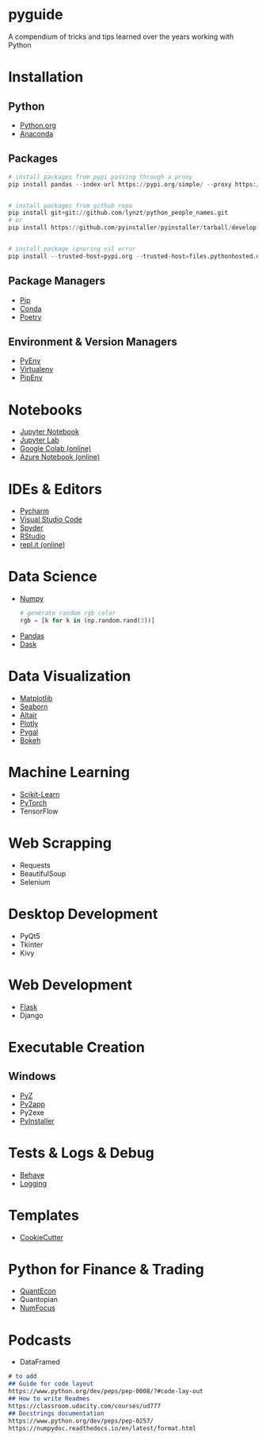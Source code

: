 # pyguide
A compendium of tricks and tips learned over the years working with Python

# Installation
## Python
* [Python.org](https://www.python.org/)
* [Anaconda](https://www.anaconda.com/)

## Packages
```python
# install packages from pypi passing through a proxy
pip install pandas --index-url https://pypi.org/simple/ --proxy https://yourproxy.com:8080


# install packages from github repo
pip install git+git://github.com/lynzt/python_people_names.git
# or
pip install https://github.com/pyinstaller/pyinstaller/tarball/develop


# install package ignoring ssl error
pip install --trusted-host=pypi.org --trusted-host=files.pythonhosted.org jinja2
```

## Package Managers
* [Pip](https://pip.pypa.io/en/stable/)
* [Conda](https://docs.conda.io/en/latest/)
* [Poetry](https://python-poetry.org/)

## Environment & Version Managers
* [PyEnv](https://github.com/pyenv/pyenv)
* [Virtualenv](https://virtualenv.pypa.io/en/latest/)
* [PipEnv](https://github.com/pypa/pipenv)

# Notebooks
* [Jupyter Notebook](https://jupyter.org/install.html)
* [Jupyter Lab](https://jupyterlab.readthedocs.io/en/stable/)
* [Google Colab (online)](https://colab.research.google.com/)
* [Azure Notebook (online)](https://notebooks.azure.com/)

# IDEs & Editors
* [Pycharm](https://www.jetbrains.com/pycharm/)
* [Visual Studio Code](https://code.visualstudio.com/)
* [Spyder](https://www.spyder-ide.org/)
* [RStudio](https://solutions.rstudio.com/python/overview/)
* [repl.it (online)](https://repl.it/)


# Data Science
* [Numpy](https://numpy.org/)
    ```python
    # generate random rgb color
    rgb = [k for k in (np.random.rand(3))]
    ```
* [Pandas](https://pandas.pydata.org/)
* [Dask](https://dask.org/)

# Data Visualization
* [Matplotlib](https://matplotlib.org/)
* [Seaborn](https://seaborn.pydata.org/)
* [Altair](https://altair-viz.github.io/)
* [Plotly](https://plotly.com/python/)
* [Pygal](http://www.pygal.org/en/stable/)
* [Bokeh](https://docs.bokeh.org/en/latest/index.html)

# Machine Learning
* [Scikit-Learn](https://scikit-learn.org/stable/)
* [PyTorch](https://pytorch.org/)
* TensorFlow

# Web Scrapping
* Requests
* BeautifulSoup
* Selenium

# Desktop  Development
* PyQt5
* Tkinter
* Kivy

# Web Development
* [Flask](https://palletsprojects.com/p/flask/)
* Django

# Executable Creation
## Windows
* [PyZ](https://github.com/BTOdell/pyz)
* [Py2app](https://py2app.readthedocs.io/en/latest/) 
* Py2exe
* [PyInstaller](https://pyinstaller.readthedocs.io/en/stable/installation.html)

# Tests & Logs & Debug
* [Behave](https://behave.readthedocs.io/en/latest/)
* [Logging](https://docs.python.org/3/library/logging.html) 

# Templates
* [CookieCutter](https://cookiecutter.readthedocs.io/en/1.7.0/)

# Python for Finance & Trading
* [QuantEcon](https://quantecon.org/)
* Quantopian
* [NumFocus](https://numfocus.org/)

# Podcasts
* DataFramed

```markdown
# to add
## Guide for code layout
https://www.python.org/dev/peps/pep-0008/?#code-lay-out
## How to write Readmes
https://classroom.udacity.com/courses/ud777
## Docstrings documentation
https://www.python.org/dev/peps/pep-0257/
https://numpydoc.readthedocs.io/en/latest/format.html
```